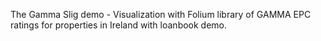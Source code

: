 
  The Gamma Slig demo - Visualization with Folium library of GAMMA EPC ratings for properties in Ireland with loanbook demo.
